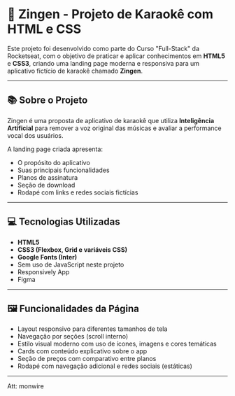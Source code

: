 # 🎤 Zingen - Projeto de Karaokê com HTML e CSS

Este projeto foi desenvolvido como parte do Curso "Full-Stack" da Rocketseat, com o objetivo de praticar e aplicar conhecimentos em **HTML5** e **CSS3**, criando uma landing page moderna e responsiva para um aplicativo fictício de karaokê chamado **Zingen**.

---

## 📚 Sobre o Projeto

Zingen é uma proposta de aplicativo de karaokê que utiliza **Inteligência Artificial** para remover a voz original das músicas e avaliar a performance vocal dos usuários.

A landing page criada apresenta:

- O propósito do aplicativo
- Suas principais funcionalidades
- Planos de assinatura
- Seção de download
- Rodapé com links e redes sociais fictícias

---

## 💻 Tecnologias Utilizadas

- **HTML5**
- **CSS3 (Flexbox, Grid e variáveis CSS)**
- **Google Fonts (Inter)**
- Sem uso de JavaScript neste projeto
- Responsively App
- Figma

---

## 🖼️ Funcionalidades da Página

- Layout responsivo para diferentes tamanhos de tela
- Navegação por seções (scroll interno)
- Estilo visual moderno com uso de ícones, imagens e cores temáticas
- Cards com conteúdo explicativo sobre o app
- Seção de preços com comparativo entre planos
- Rodapé com navegação adicional e redes sociais (estáticas)

---

Att: monwire
